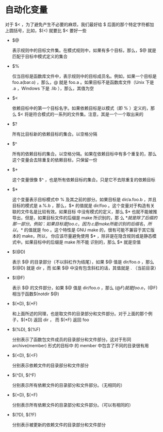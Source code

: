 
# 自动化变量

对于 $< ，为了避免产生不必要的麻烦，我们最好给 $ 后面的那个特定字符都加上圆括号，比如，$(<) 就要比 $< 要好一些

- $@

  表示规则中的目标文件集。在模式规则中，如果有多个目标，那么，$@ 就是匹配于目标中模式定义的集合

- $%

  仅当目标是函数库文件中，表示规则中的目标成员名。例如，如果一个目标是 foo.a(bar.o)
  ，那么，$% 就是 bar.o ，$@ 就是 foo.a 。如果目标不是函数库文件（Unix 下是 .a ，Windows
  下是 .lib ），那么，其值为空

- $<

  依赖目标中的第一个目标名字。如果依赖目标是以模式（即 % ）定义的，那么 $< 将是符合模式的一系列的文件集。注意，其是一个一个取出来的

- $?

  所有比目标新的依赖目标的集合。以空格分隔

- $^

  所有的依赖目标的集合。以空格分隔。如果在依赖目标中有多个重复的，那么这个变量会去除重复的依赖目标，只保留一份

- $+

  这个变量很像 $^ ，也是所有依赖目标的集合。只是它不去除重复的依赖目标

- $*

  这个变量表示目标模式中 % 及其之前的部分。如果目标是 dir/a.foo.b ，并且目标的模式是
  a.%.b ，那么，$* 的值就是 dir/foo 。这个变量对于构造有关联的文件名是比较有效。如果目标
  中没有模式的定义，那么 $* 也就不能被推导出，但是，如果目标文件的后缀是 make 所识别的，那
  么 $* 就是除了后缀的那一部分。例如：如果目标是 foo.c ，因为 .c 是 make 所能识别的后缀名，
  所以，$* 的值就是 foo 。这个特性是 GNU make 的，很有可能不兼容于其它版本的 make，所以，
  你应该尽量避免使用 $* ，除非是在隐含规则或是静态模式中。如果目标中的后缀是 make 所不能
  识别的，那么 $* 就是空值

- $(@D)

  表示 $@ 的目录部分（不以斜杠作为结尾），如果 $@ 值是 dir/foo.o ，那么 $(@D) 就是 dir ，而
  如果 $@ 中没有包含斜杠的话，其值就是 . （当前目录）

- $(@F)

  表示 $@ 的文件部分，如果 $@ 值是 dir/foo.o ，那么 $(@F) 就是 foo.o ，$(@F) 相当于函数$(notdir $@) 

- $(*D), $(*F)

  和上面所述的同理，也是取文件的目录部分和文件部分。对于上面的那个例子，$(*D) 返回 dir ，
  而 $(*F) 返回 foo

- $(%D), $(%F)

  分别表示了函数包文件成员的目录部分和文件部分。这对于形同 archive(member) 形式的目标中
  的 member 中包含了不同的目录很有用

- $(<D), $(<F)

  分别表示依赖文件的目录部分和文件部分

- $(^D), $(^F)

  分别表示所有依赖文件的目录部分和文件部分。（无相同的）

- $(+D), $(+F)

  分别表示所有依赖文件的目录部分和文件部分。（可以有相同的）

- $(?D), $(?F)

  分别表示被更新的依赖文件的目录部分和文件部分